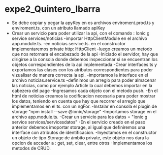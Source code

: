 # expe2_Quintero_Ibarra

- Se debe copiar y pegar la apyKey en os archivos enviroment.prod.ts y enviroment.ts. con un atributo llamado apiKey
- Crear un servicio para poder utilizar la api, con el comando : Ionic g service services/noticias 
-importar HttpClientModule en el archivo app.module.ts.
-en noticias.service.ts. en el constructor implementaremos private http: HttpClient
-luego creamos un metodo que nos retornara el encabezado de la api
-Iniciado el servidor, hay que dirigirse a la consola donde debemos inspeccionar si se encuentran los objetos correspondientes de la api implementada
-Crear interfaces.ts y exportamos las clases con los atributos correspondientes para poder vizualisar de manera correcta la api.
-importamos la interface en el archivo noticias.service.ts 
-definimos un arreglo para poder almacenar las noticias, como por ejemplo Article la cual debemos importar en la cabezera del page
-Ingresamos cada objeto con el metodo push.
-En el html de noticias creamos la codificacion necesaria para poder mostrar los datos, teniendo en cuenta que hay que recorrer el arreglo que implementamos en el ts.
	con un ngFor.
-Instalar en consola el plugin de storage "npm install --save @ionic/storage" 
-Importamos storage en el archivo app.module.ts. 
-Crear un servicio para los datos = "Ionic g service services/servicesdatos"
-En el servicio creado en el paso anterior debemos imoportar storage, al igual que definiremos una interface con atributos de identificacion.
-Inyectamos en el constructor un objeto de tipo Storage de ámbito private, este objeto nos dara la opcion de acceder a :  get, set,
clear, entre otros
-Implementamos los metodos de CRUD.